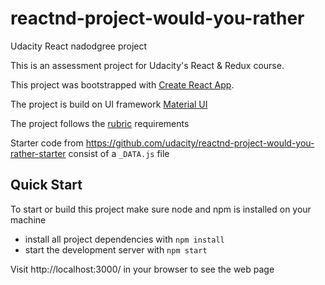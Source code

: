 # reactnd-project-would-you-rather

Udacity React nadodgree project

This is an assessment project for Udacity's React & Redux course.

This project was bootstrapped with [Create React App](https://github.com/facebook/create-react-app).

The project is build on UI framework [Material UI](https://material-ui.com/)

The project follows the [rubric](https://review.udacity.com/#!/rubrics/1567/view) requirements

Starter code from https://github.com/udacity/reactnd-project-would-you-rather-starter consist of a `_DATA.js` file

## Quick Start

To start or build this project make sure node and npm is installed on your machine

* install all project dependencies with `npm install`
* start the development server with `npm start`

Visit http://localhost:3000/ in your browser to see the web page